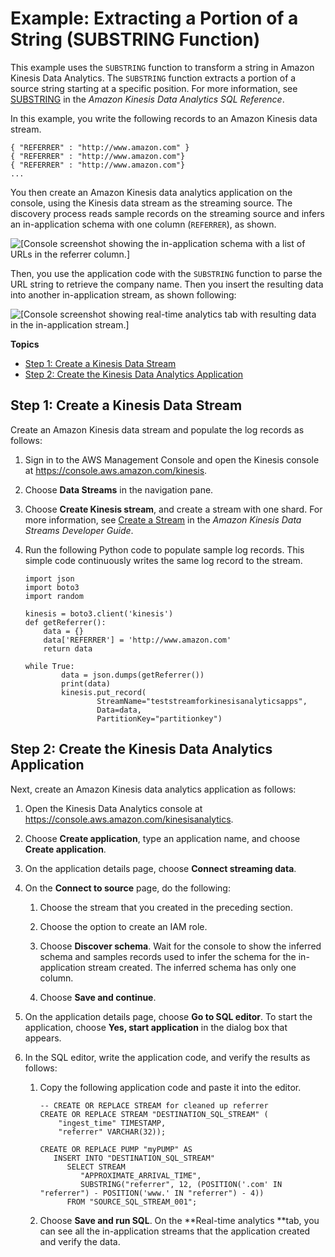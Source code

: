 # Example: Extracting a Portion of a String \(SUBSTRING Function\)<a name="examples-transforming-strings-substring"></a>

This example uses the `SUBSTRING` function to transform a string in Amazon Kinesis Data Analytics\. The `SUBSTRING` function extracts a portion of a source string starting at a specific position\. For more information, see [SUBSTRING](https://docs.aws.amazon.com/kinesisanalytics/latest/sqlref/sql-reference-substring.html) in the *Amazon Kinesis Data Analytics SQL Reference*\. 

In this example, you write the following records to an Amazon Kinesis data stream\. 

```
{ "REFERRER" : "http://www.amazon.com" }
{ "REFERRER" : "http://www.amazon.com"}
{ "REFERRER" : "http://www.amazon.com"}
...
```

You then create an Amazon Kinesis data analytics application on the console, using the Kinesis data stream as the streaming source\. The discovery process reads sample records on the streaming source and infers an in\-application schema with one column \(`REFERRER`\), as shown\.

![\[Console screenshot showing the in-application schema with a list of URLs in the referrer column.\]](http://docs.aws.amazon.com/kinesisanalytics/latest/dev/images/referrer-10.png)

Then, you use the application code with the `SUBSTRING` function to parse the URL string to retrieve the company name\. Then you insert the resulting data into another in\-application stream, as shown following: 

![\[Console screenshot showing real-time analytics tab with resulting data in the in-application stream.\]](http://docs.aws.amazon.com/kinesisanalytics/latest/dev/images/referrer-20.png)

**Topics**
+ [Step 1: Create a Kinesis Data Stream](#examples-transforming-strings-substring-1)
+ [Step 2: Create the Kinesis Data Analytics Application](#examples-transforming-strings-substring-2)

## Step 1: Create a Kinesis Data Stream<a name="examples-transforming-strings-substring-1"></a>

Create an Amazon Kinesis data stream and populate the log records as follows:

1. Sign in to the AWS Management Console and open the Kinesis console at [https://console\.aws\.amazon\.com/kinesis](https://console.aws.amazon.com/kinesis)\.

1. Choose **Data Streams** in the navigation pane\.

1. Choose **Create Kinesis stream**, and create a stream with one shard\. For more information, see [Create a Stream](https://docs.aws.amazon.com/streams/latest/dev/learning-kinesis-module-one-create-stream.html) in the *Amazon Kinesis Data Streams Developer Guide*\.

1. Run the following Python code to populate sample log records\. This simple code continuously writes the same log record to the stream\.

   ```
   import json
   import boto3
   import random
   
   kinesis = boto3.client('kinesis')
   def getReferrer():
       data = {}
       data['REFERRER'] = 'http://www.amazon.com'
       return data
   
   while True:
           data = json.dumps(getReferrer())
           print(data)
           kinesis.put_record(
                   StreamName="teststreamforkinesisanalyticsapps",
                   Data=data,
                   PartitionKey="partitionkey")
   ```

## Step 2: Create the Kinesis Data Analytics Application<a name="examples-transforming-strings-substring-2"></a>

Next, create an Amazon Kinesis data analytics application as follows:

1. Open the Kinesis Data Analytics console at [ https://console\.aws\.amazon\.com/kinesisanalytics](https://console.aws.amazon.com/kinesisanalytics)\.

1. Choose **Create application**, type an application name, and choose **Create application**\.

1. On the application details page, choose **Connect streaming data**\.

1. On the **Connect to source** page, do the following:

   1. Choose the stream that you created in the preceding section\. 

   1. Choose the option to create an IAM role\.

   1. Choose **Discover schema**\. Wait for the console to show the inferred schema and samples records used to infer the schema for the in\-application stream created\. The inferred schema has only one column\.

   1. Choose **Save and continue**\.

1. On the application details page, choose **Go to SQL editor**\. To start the application, choose **Yes, start application** in the dialog box that appears\.

1. In the SQL editor, write the application code, and verify the results as follows:

   1. Copy the following application code and paste it into the editor\.

      ```
      -- CREATE OR REPLACE STREAM for cleaned up referrer
      CREATE OR REPLACE STREAM "DESTINATION_SQL_STREAM" (
          "ingest_time" TIMESTAMP,
          "referrer" VARCHAR(32));
          
      CREATE OR REPLACE PUMP "myPUMP" AS 
         INSERT INTO "DESTINATION_SQL_STREAM"
            SELECT STREAM 
               "APPROXIMATE_ARRIVAL_TIME", 
               SUBSTRING("referrer", 12, (POSITION('.com' IN "referrer") - POSITION('www.' IN "referrer") - 4)) 
            FROM "SOURCE_SQL_STREAM_001";
      ```

   1. Choose **Save and run SQL**\. On the **Real\-time analytics **tab, you can see all the in\-application streams that the application created and verify the data\. 